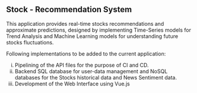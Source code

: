 ## Stock - Recommendation System
<p>This application provides real-time stocks recommendations and approximate predictions, designed by implementing Time-Series models for Trend Analysis and Machine Learning models for understanding future stocks fluctuations.</p>
Following implementations to be added to the current application:
<ol type = 'i'>
  <li>Pipelining of the API files for the purpose of CI and CD.</li>
  <li>Backend SQL database for user-data management and NoSQL databases for the Stocks historical data and News Sentiment data.</li>
  <li>Development of the Web Interface using Vue.js</li>
</ol>
